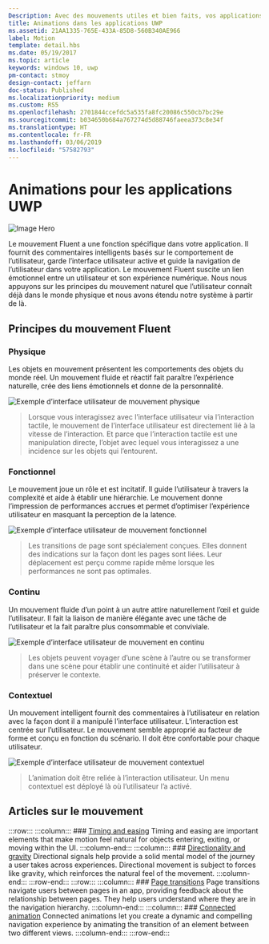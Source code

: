 ```yaml
---
Description: Avec des mouvements utiles et bien faits, vos applications prennent vie et donnent l’impression d’un travail soigné. Elles permettent aux utilisateurs de comprendre les changements de contexte et assure l’homogénéité des expériences par des transitions visuelles.
title: Animations dans les applications UWP
ms.assetid: 21AA1335-765E-433A-85D8-560B340AE966
label: Motion
template: detail.hbs
ms.date: 05/19/2017
ms.topic: article
keywords: windows 10, uwp
pm-contact: stmoy
design-contact: jeffarn
doc-status: Published
ms.localizationpriority: medium
ms.custom: RS5
ms.openlocfilehash: 2701844ccefdc5a535fa8fc20086c550cb7bc29e
ms.sourcegitcommit: b034650b684a767274d5d88746faeea373c8e34f
ms.translationtype: HT
ms.contentlocale: fr-FR
ms.lasthandoff: 03/06/2019
ms.locfileid: "57582793"
---
```

# <a name="motion-for-uwp-apps"></a>Animations pour les applications UWP

![Image Hero](images/header-motion2.svg)

Le mouvement Fluent a une fonction spécifique dans votre application. Il fournit des commentaires intelligents basés sur le comportement de l’utilisateur, garde l’interface utilisateur active et guide la navigation de l’utilisateur dans votre application. Le mouvement Fluent suscite un lien émotionnel entre un utilisateur et son expérience numérique. Nous nous appuyons sur les principes du mouvement naturel que l’utilisateur connaît déjà dans le monde physique et nous avons étendu notre système à partir de là.

## <a name="fluent-motion-principles"></a>Principes du mouvement Fluent

### <a name="physical"></a>Physique

Les objets en mouvement présentent les comportements des objets du monde réel. Un mouvement fluide et réactif fait paraître l’expérience naturelle, crée des liens émotionnels et donne de la personnalité.

![Exemple d’interface utilisateur de mouvement physique](images/Physical.gif)
> Lorsque vous interagissez avec l’interface utilisateur via l’interaction tactile, le mouvement de l’interface utilisateur est directement lié à la vitesse de l’interaction. Et parce que l’interaction tactile est une manipulation directe, l’objet avec lequel vous interagissez a une incidence sur les objets qui l’entourent.

### <a name="functional"></a>Fonctionnel

Le mouvement joue un rôle et est incitatif. Il guide l’utilisateur à travers la complexité et aide à établir une hiérarchie. Le mouvement donne l’impression de performances accrues et permet d’optimiser l’expérience utilisateur en masquant la perception de la latence.

![Exemple d’interface utilisateur de mouvement fonctionnel](images/functional.gif)
> Les transitions de page sont spécialement conçues. Elles donnent des indications sur la façon dont les pages sont liées. Leur déplacement est perçu comme rapide même lorsque les performances ne sont pas optimales.

### <a name="continuous"></a>Continu

Un mouvement fluide d’un point à un autre attire naturellement l’œil et guide l’utilisateur. Il fait la liaison de manière élégante avec une tâche de l’utilisateur et la fait paraître plus consommable et conviviale.

![Exemple d’interface utilisateur de mouvement en continu](images/continuous3.gif)
> Les objets peuvent voyager d’une scène à l’autre ou se transformer dans une scène pour établir une continuité et aider l’utilisateur à préserver le contexte.

### <a name="contextual"></a>Contextuel

Un mouvement intelligent fournit des commentaires à l’utilisateur en relation avec la façon dont il a manipulé l’interface utilisateur. L’interaction est centrée sur l’utilisateur. Le mouvement semble approprié au facteur de forme et conçu en fonction du scénario. Il doit être confortable pour chaque utilisateur.

![Exemple d’interface utilisateur de mouvement contextuel](images/Contextual.gif)
> L’animation doit être reliée à l’interaction utilisateur. Un menu contextuel est déployé là où l’utilisateur l’a activé. 

## <a name="motion-articles"></a>Articles sur le mouvement

:::row:::
    :::column:::
        ### [Timing and easing](timing-and-easing.md)
        Timing and easing are important elements that make motion feel natural for objects entering, exiting, or moving within the UI.
    :::column-end:::
    :::column:::
        ### [Directionality and gravity](directionality-and-gravity.md)
        Directional signals help provide a solid mental model of the journey a user takes across experiences. Directional movement is subject to forces like gravity, which reinforces the natural feel of the movement.
    :::column-end:::
:::row-end:::
:::row:::
    :::column:::
        ### [Page transitions](page-transitions.md)
        Page transitions navigate users between pages in an app, providing feedback about the relationship between pages. They help users understand where they are in the navigation hierarchy.
    :::column-end:::
    :::column:::
        ### [Connected animation](connected-animation.md)
        Connected animations let you create a dynamic and compelling navigation experience by animating the transition of an element between two different views.
    :::column-end:::
:::row-end:::
